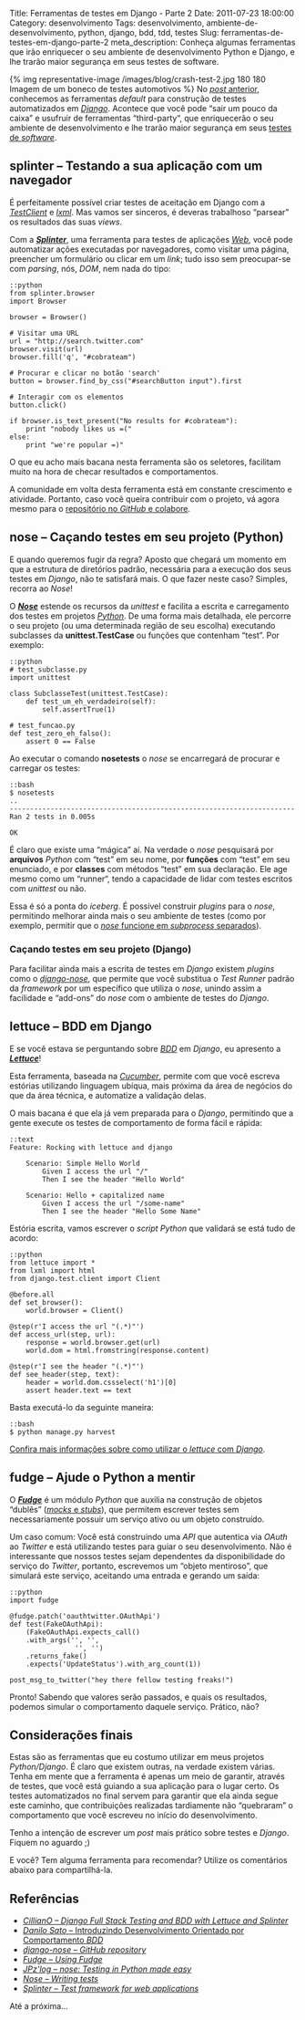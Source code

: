Title: Ferramentas de testes em Django - Parte 2
Date: 2011-07-23 18:00:00
Category: desenvolvimento
Tags: desenvolvimento, ambiente-de-desenvolvimento, python, django, bdd, tdd, testes
Slug: ferramentas-de-testes-em-django-parte-2
meta_description: Conheça algumas ferramentas que irão enriquecer o seu ambiente de desenvolvimento Python e Django, e lhe trarão maior segurança em seus testes de software.


{% img representative-image /images/blog/crash-test-2.jpg 180 180 Imagem de um boneco de testes automotivos %}
No [*post* anterior][],
conhecemos as ferramentas *default* para construção de testes
automatizados em [*Django*][]. Acontece que você pode “sair um pouco da
caixa” e usufruir de ferramentas “third-party“, que enriquecerão o seu
ambiente de desenvolvimento e lhe trarão maior segurança em seus [testes
de *software*][].

<!-- PELICAN_END_SUMMARY -->


splinter – Testando a sua aplicação com um navegador
----------------------------------------------------

É perfeitamente possível criar testes de aceitação em Django com a
[*TestClient*][] e [*lxml*][]. Mas vamos ser sinceros, é deveras
trabalhoso “parsear” os resultados das suas *views*.

Com a [***Splinter***][], uma ferramenta para testes de aplicações
[*Web*][], você pode automatizar ações executadas por navegadores, como
visitar uma página, preencher um formulário ou clicar em um *link*; tudo
isso sem preocupar-se com *parsing*, nós, *DOM*, nem nada do tipo:

    ::python
    from splinter.browser
	import Browser

	browser = Browser()
	
	# Visitar uma URL
	url = "http://search.twitter.com"
	browser.visit(url)
	browser.fill('q', "#cobrateam")
	
	# Procurar e clicar no botão 'search'
	button = browser.find_by_css("#searchButton input").first
	
	# Interagir com os elementos
	button.click()
	
	if browser.is_text_present("No results for #cobrateam"):
		print "nobody likes us =("
	else:
		print "we're popular =)"


O que eu acho mais bacana nesta ferramenta são os seletores, facilitam
muito na hora de checar resultados e comportamentos.

A comunidade em volta desta ferramenta está em constante crescimento e
atividade. Portanto, caso você queira contribuir com o projeto, vá agora
mesmo para o [repositório no *GitHub* e colabore][].


nose – Caçando testes em seu projeto (Python)
---------------------------------------------

E quando queremos fugir da regra? Aposto que chegará um momento em que a
estrutura de diretórios padrão, necessária para a execução dos seus
testes em *Django*, não te satisfará mais. O que fazer neste caso?
Simples, recorra ao *Nose*!

O [***Nose***][] estende os recursos da *unittest* e facilita a escrita
e carregamento dos testes em projetos [*Python*][]. De uma forma mais
detalhada, ele percorre o seu projeto (ou uma determinada região de seu
escolha) executando subclasses da **unittest.TestCase** ou funções que
contenham “test”. Por exemplo:

    ::python
    # test_subclasse.py
	import unittest
	
	class SubclasseTest(unittest.TestCase):
		def test_um_eh_verdadeiro(self):
			self.assertTrue(1)
	
	# test_funcao.py
	def test_zero_eh_falso():
		assert 0 == False


Ao executar o comando **nosetests** o *nose* se encarregará de procurar
e carregar os testes:

    ::bash
    $ nosetests
    ..
    ----------------------------------------------------------------------
    Ran 2 tests in 0.005s

    OK


É claro que existe uma “mágica” aí. Na verdade o *nose* pesquisará por
**arquivos** *Python* com “test” em seu nome, por **funções** com “test”
em seu enunciado, e por **classes** com métodos “test” em sua
declaração. Ele age mesmo como um “runner“, tendo a capacidade de lidar
com testes escritos com *unittest* ou não.

Essa é só a ponta do *iceberg*. É possível construir *plugins* para o
*nose*, permitindo melhorar ainda mais o seu ambiente de testes (como
por exemplo, permitir que o [*nose* funcione em *subprocess*
separados][]).


### Caçando testes em seu projeto (Django)

Para facilitar ainda mais a escrita de testes em *Django* existem
*plugins* como o [*django-nose*][], que permite que você substitua o
*Test Runner* padrão da *framework* por um específico que utiliza o
*nose*, unindo assim a facilidade e “add-ons” do *nose* com o ambiente
de testes do *Django*.


lettuce – BDD em Django
-------------------------------------------------

E se você estava se perguntando sobre [*BDD*][] em *Django*, eu
apresento a [***Lettuce***][]!

Esta ferramenta, baseada na [*Cucumber*][], permite com que você escreva
estórias utilizando linguagem ubíqua, mais próxima da área de negócios
do que da área técnica, e automatize a validação delas.

O mais bacana é que ela já vem preparada para o *Django*, permitindo que
a gente execute os testes de comportamento de forma fácil e rápida:

    ::text
    Feature: Rocking with lettuce and django
	
		Scenario: Simple Hello World
			Given I access the url "/"
			Then I see the header "Hello World"
		
		Scenario: Hello + capitalized name
			Given I access the url "/some-name"
			Then I see the header "Hello Some Name"


Estória escrita, vamos escrever o *script* *Python* que validará se está
tudo de acordo:

    ::python
    from lettuce import *
	from lxml import html
	from django.test.client import Client
	
	@before.all
	def set_browser():
		world.browser = Client()
	
	@step(r'I access the url "(.*)"')
	def access_url(step, url):
		response = world.browser.get(url)
		world.dom = html.fromstring(response.content)
	
	@step(r'I see the header "(.*)"')
	def see_header(step, text):
		header = world.dom.cssselect('h1')[0]
		assert header.text == text


Basta executá-lo da seguinte maneira:

    ::bash
    $ python manage.py harvest

[Confira mais informações sobre como utilizar o *lettuce* com *Django*][].


fudge – Ajude o Python a mentir
-------------------------------

O [***Fudge***][] é um módulo *Python* que auxilia na construção de
objetos “dublês” ([*mocks* e *stubs*][]), que permitem escrever testes
sem necessariamente possuir um serviço ativo ou um objeto construído.

Um caso comum: Você está construindo uma *API* que autentica via *OAuth*
ao *Twitter* e está utilizando testes para guiar o seu desenvolvimento.
Não é interessante que nossos testes sejam dependentes da
disponibilidade do serviço do *Twitter*, portanto, escrevemos um “objeto
mentiroso”, que simulará este serviço, aceitando uma entrada e gerando
um saída:

    ::python
    import fudge
	
	@fudge.patch('oauthtwitter.OAuthApi')
	def test(FakeOAuthApi):
		(FakeOAuthApi.expects_call()
		.with_args('', '',
					'', '')
		.returns_fake()
		.expects('UpdateStatus').with_arg_count(1))
	
	post_msg_to_twitter("hey there fellow testing freaks!")


Pronto! Sabendo que valores serão passados, e quais os resultados,
podemos simular o comportamento daquele serviço. Prático, não?


Considerações finais
--------------------

Estas são as ferramentas que eu costumo utilizar em meus projetos
*Python/Django*. É claro que existem outras, na verdade existem várias.
Tenha em mente que a ferramenta é apenas um meio de garantir, através de
testes, que você está guiando a sua aplicação para o lugar certo. Os
testes automatizados no final servem para garantir que ela ainda segue
este caminho, que contribuições realizadas tardiamente não “quebraram” o
comportamento que você escreveu no início do desenvolvimento.

Tenho a intenção de escrever um *post* mais prático sobre testes e
*Django*. Fiquem no aguardo ;)

E você? Tem alguma ferramenta para recomendar? Utilize os comentários
abaixo para compartilhá-la.


Referências
-----------

* [*CillianO – Django Full Stack Testing and BDD with Lettuce and Splinter*][]
* [*Danilo Sato* – Introduzindo Desenvolvimento Orientado por Comportamento *BDD*][]
* [*django-nose – GitHub repository*][]
* [*Fudge – Using Fudge*][]
* [*JPz’log – nose: Testing in Python made easy*][]
* [*Nose – Writing tests*][]
* [*Splinter – Test framework for web applications*][]

Até a próxima…


  [*post* anterior]: {filename}ferramentas-de-testes-em-django-parte-1.md
    "Ferramentas de testes em Django - Parte 1"
  [*Django*]: {tag}django
    "Leia mais sobre Django"
  [testes de *software*]: {tag}testes
    "Leia mais sobre testes"
  [*TestClient*]: https://docs.djangoproject.com/en/dev/topics/testing/#module-django.test.client
    "Testando aplicações web com test client em Django"
  [*lxml*]: http://lxml.de/ "Faça parser XML e HTML com lxml"
  [***Splinter***]: http://splinter.cobrateam.info/
    "Visite a documentação oficial da Splinter"
  [*Web*]: {tag}web "Leia mais sobre Web"
  [repositório no *GitHub* e colabore]: https://github.com/cobrateam/splinter
    "Repositório da Splinter no GitHub"
  [***Nose***]: http://somethingaboutorange.com/mrl/projects/nose/1.0.0/
    "Nose - is nicer testing for Python"
  [*Python*]: {tag}python
    "Leia mais sobre Python"
  [*nose* funcione em *subprocess* separados]: http://pypi.python.org/pypi/nosepipe/
    "Conheça o nosepipe"
  [*django-nose*]: http://pypi.python.org/pypi/django-nose
    "Utilize o nose em seus projetos Django"
  [*BDD*]: {tag}bdd "Leia mais sobre BDD"
  [***Lettuce***]: http://lettuce.it/intro/overview.html#intro-overview
    "Saiba mais sobre a lettuce"
  [*Cucumber*]: http://cukes.info/ "Cucumber - Making BDD fun"
  [Confira mais informações sobre como utilizar o *lettuce* com *Django*]: http://lettuce.it/recipes/django-lxml.html#recipes-django-lxml
    "Django + Lettuce, uma dupla interessante!"
  [***Fudge***]: http://farmdev.com/projects/fudge/
    "Fudge, criando objetos mentirosos"
  [*mocks* e *stubs*]: http://www.infoq.com/br/articles/mocks-Arent-Stubs
    "Mocks não são Stubs"
  [*CillianO – Django Full Stack Testing and BDD with Lettuce and Splinter*]: http://cilliano.com/blog/2011/02/07/django-bdd-with-lettuce-and-splinter/
    "Leia sobre Django, BDD, Lettuce e Splinter"
  [*Danilo Sato* – Introduzindo Desenvolvimento Orientado por Comportamento *BDD*]: http://www.dtsato.com/blog/work/introduzindo_desenvolvimento_orientado_comportamento_bdd/
    "Não sabe o que é BDD? Conheça neste artigo de Danilo Sato"
  [*django-nose – GitHub repository*]: https://github.com/jbalogh/django-nose
    "Visite o repositório do django-nose no GitHub"
  [*Fudge – Using Fudge*]: http://farmdev.com/projects/fudge/using-fudge.html#fudging-a-web-service
    "Documentação oficial do Fudge"
  [*JPz’log – nose: Testing in Python made easy*]: http://jpz-log.info/archives/2010/06/08/nose-testing-in-python-made-easy/
    "Testes em Python passam a ser mais fáceis com nose"
  [*Nose – Writing tests*]: http://somethingaboutorange.com/mrl/projects/nose/1.0.0/writing_tests.html
    "Aprenda a escrever testes Python com o Nose"
  [*Splinter – Test framework for web applications*]: http://splinter.cobrateam.info/
    "Conheça o projeto Splinter, e envolva-se"
